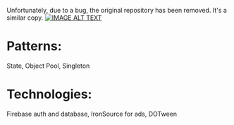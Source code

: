 Unfortunately, due to a bug, the original repository has been removed. It's a similar copy.
[![IMAGE ALT TEXT](http://img.youtube.com/vi/I8dDY0rPi1g/0.jpg)](http://www.youtube.com/watch?v=I8dDY0rPi1g "Video Title")



# Patterns:
State, Object Pool, Singleton

# Technologies:
Firebase auth and database, IronSource for ads, DOTween
